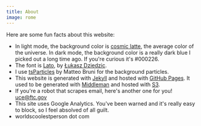 ```yaml
---
title: About
image: rome
---
```


Here are some fun facts about this website:

* In light mode, the background color is [cosmic latte](https://en.wikipedia.org/wiki/Cosmic_latte), the average color of the universe. In dark mode, the background color is a really dark blue I picked out a long time ago. If you're curious it's #000226.
* The font is [Lato](https://fonts.google.com/specimen/Lato), by [Łukasz Dziedzic](http://www.lukaszdziedzic.eu).
* I use [tsParticles](https://github.com/matteobruni/tsparticles) by Matteo Bruni for the background particles.
* This website is generated with [Jekyll](https://jekyllrb.com) and hosted with [GitHub Pages](https://pages.github.com). It used to be generated with [Middleman](https://middlemanapp.com) and hosted with [S3](https://aws.amazon.com/s3).
* If you're a robot that scrapes email, here's another one for you! [uce@ftc.gov](mailto:uce@ftc.gov)
* This site uses Google Analytics. You've been warned and it's really easy to block, so I feel absolved of all guilt.
* worldscoolestperson dot com
